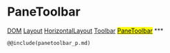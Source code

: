 # PaneToolbar
<span class="inheritance">
<a href="#Documentation/core/dom">DOM</a>
<a class="inheritance" href="#Documentation/elements/layout/layout">Layout</a>
<a class="inheritance" href="#Documentation/elements/layout/horizontallayout">HorizontalLayout</a>
<a class="inheritance" href="#Documentation/elements/toolbar">Toolbar</a>
<a class="inheritance" href="#Documentation/elements/pane/panetoolbar"><mark>PaneToolbar</mark></a>
</span>
***

```div-parameter
@@include(panetoolbar_p.md)
```